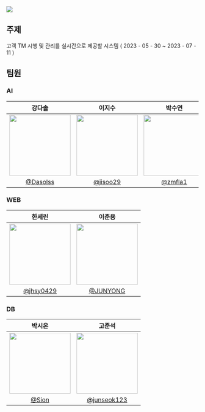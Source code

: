 <img src="https://capsule-render.vercel.app/api?type=waving&color=auto&height=200&section=header&text=AI_36_Project&fontSize=90&fontColor=ffffff" />

## 주제
고객 TM 시행 및 관리를 실시간으로 제공할 시스템 ( 2023 - 05 - 30 ~ 2023 - 07 - 11 )

## 팀원
### AI

| 강다솔 | 이지수 |  박수연 |
| :---------: | :------: | :--------: |
| <img width="160px" src="https://avatars.githubusercontent.com/u/106011096?v=4" /> | <img width="160px" src="https://avatars.githubusercontent.com/u/120074030?v=4" /> | <img width="160px" src="https://avatars.githubusercontent.com/u/124108645?v=4"/>|
|[@Dasolss](https://github.com/Dasolss)  |  [@jisoo29](https://github.com/jisoo29)  | [@zmfla1](https://github.com/zmfla1)|
### WEB
| 한세린 | 이준용 |
| :--------: | :---------: |
| <img width="160px" src="https://avatars.githubusercontent.com/u/62207913?v=4" /> | <img width="160px" src="https://avatars.githubusercontent.com/u/98500133?v=4" />|
| [@jhsy0429](https://github.com/jhsy0429) | [@JUNYONG](https://github.com/diqkrgo)|
### DB
| 박시온 | 고준석 |
| :--------: | :---------: |
| <img width="160px" src="https://avatars.githubusercontent.com/u/35020426?v=4" /> | <img width="160px" src="https://avatars.githubusercontent.com/u/57626712?v=4" />|
| [@Sion](https://github.com/Garalulu) | [@junseok123](https://github.com/junseok123)|

<!-- <div align="center"> -->



